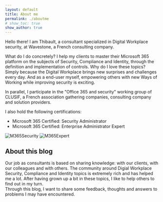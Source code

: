 ```yaml
---
layout: default
title: About me
permalink: ./aboutme
# show_toc: true
show_author: true
---
```


Hello there! I am Thibault, a consultant specialized in Digital Workplace security, at Wavestone, a French consulting company.

What do I do concretely? I help my clients to master their Microsoft 365 platform on the subjects of Security, Compliance and Identity, through the definition and implementation of controls.
Why do I love these topics? Simply because the Digital Workplace brings new surprises and challenges every day. And as a end-user myself, empowering others with new Ways of Working while improving security is exciting. 

In parallel, I participate in the "Office 365 and security" working group of CLUSIF, a French association gathering companies, consulting company and solution providers.  

I also hold the following certifications: 
- Microsoft 365 Certified: Security Administrator
- Microsoft 365 Certified: Enterprise Administrator Expert

![M365Security](https://github.com/thijoubert/thijoubert.github.io/blob/303b98171acc742f953eddecb6eced8c69a6cd67/assets/img/site/M365Security_200.png) ![M365Expert](https://github.com/thijoubert/thijoubert.github.io/blob/9fb2a5a0918c306817d6f28ce942a8b26f8a343a/assets/img/site/M365Expert_200.png)


## About this blog

Our job as consultants is based on sharing knowledge: with our clients, with our colleagues and with others. The community around Digial Workplace Security, Compliance and Identity topics is extremely rich and has helped me a lot. After having grown up a bit in these topics, I like to help others to find out in my turn.   
Through this blog, I want to share some feedback, thoughts and answers to problems I may have encountered. 

